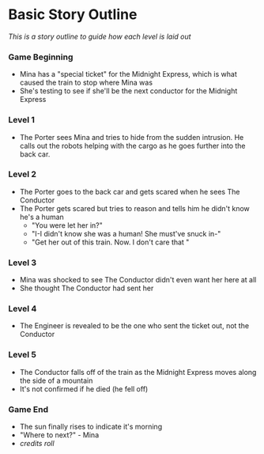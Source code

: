 # Basic Story Outline
*This is a story outline to guide how each level is laid out*

### Game Beginning
- Mina has a "special ticket" for the Midnight Express, which is what caused the train to stop where Mina was
- She's testing to see if she'll be the next conductor for the Midnight Express

### Level 1
- The Porter sees Mina and tries to hide from the sudden intrusion. He calls out the robots helping with the cargo as he goes further into the back car.

### Level 2
- The Porter goes to the back car and gets scared when he sees The Conductor
- The Porter gets scared but tries to reason and tells him he didn't know he's a human
    - "You were let her in?"
    - "I-I didn't know she was a human! She must've snuck in-"
    - "Get her out of this train. Now. I don't care that "

### Level 3
- Mina was shocked to see The Conductor didn't even want her here at all
- She thought The Conductor had sent her

### Level 4
- The Engineer is revealed to be the one who sent the ticket out, not the Conductor

### Level 5
- The Conductor falls off of the train as the Midnight Express moves along the side of a mountain
- It's not confirmed if he died (he fell off)

### Game End
- The sun finally rises to indicate it's morning
- "Where to next?" - Mina
- *credits roll*